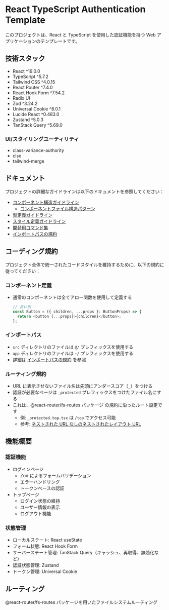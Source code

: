 # React TypeScript Authentication Template

このプロジェクトは、React と TypeScript を使用した認証機能を持つ Web アプリケーションのテンプレートです。

## 技術スタック

- React ^19.0.0
- TypeScript ^5.7.2
- Tailwind CSS ^4.0.15
- React Router ^7.4.0
- React Hook Form ^7.54.2
- Radix UI
- Zod ^3.24.2
- Universal Cookie ^8.0.1
- Lucide React ^0.483.0
- Zustand ^5.0.3
- TanStack Query ^5.69.0

### UI/スタイリングユーティリティ

- class-variance-authority
- clsx
- tailwind-merge

## ドキュメント

プロジェクトの詳細なガイドラインは以下のドキュメントを参照してください：

- [コンポーネント構造ガイドライン](./docs/COMPONENT_STRUCTURE.md)
  - [コンポーネントファイル構造パターン](./docs/COMPONENT_STRUCTURE.md#ファイル構造と命名パターン)
- [型定義ガイドライン](./docs/TYPE_DEFINITIONS.md)
- [スタイル定義ガイドライン](./docs/STYLE_GUIDE.md)
- [開発用コマンド集](./docs/DEVELOPMENT_COMMANDS.md)
- [インポートパスの規約](./docs/IMPORT_PATHS.md)

## コーディング規約

プロジェクト全体で統一されたコードスタイルを維持するために、以下の規約に従ってください：

### コンポーネント定義

- 通常のコンポーネントは全てアロー関数を使用して定義する
  ```typescript
  // 良い例
  const Button = ({ children, ...props }: ButtonProps) => {
    return <button {...props}>{children}</button>;
  };
  ```

### インポートパス

- `src` ディレクトリのファイルは `@/` プレフィックスを使用する
- `app` ディレクトリのファイルは `~/` プレフィックスを使用する
- 詳細は [インポートパスの規約](./docs/IMPORT_PATHS.md) を参照

### ルーティング規約

- URL に表示させないファイル名は先頭にアンダースコア（`_`）をつける
- 認証が必要なページは `_protected` プレフィックスをつけたファイル名にする
- これは、@react-router/fs-routes パッケージ の規約に沿ったルート設定です
  - 例: `_protected.top.tsx` は `/top` でアクセス可能
  - 参考: [ネストされた URL なしのネストされたレイアウト URL](https://react-router-docs-ja.techtalk.jp/how-to/file-route-conventions#%E3%83%8D%E3%82%B9%E3%83%88%E3%81%95%E3%82%8C%E3%81%9F-url-%E3%81%AA%E3%81%97%E3%81%AE%E3%83%8D%E3%82%B9%E3%83%88%E3%81%95%E3%82%8C%E3%81%9F%E3%83%AC%E3%82%A4%E3%82%A2%E3%82%A6%E3%83%88)

## 機能概要

### 認証機能

- ログインページ
  - Zod によるフォームバリデーション
  - エラーハンドリング
  - トークンベースの認証
- トップページ
  - ログイン状態の維持
  - ユーザー情報の表示
  - ログアウト機能

### 状態管理

- ローカルステート: React useState
- フォーム状態: React Hook Form
- サーバーステート管理: TanStack Query（キャッシュ、再取得、無効化など）
- 認証状態管理: Zustand
- トークン管理: Universal Cookie

## ルーティング

@react-router/fs-routes パッケージを用いたファイルシステムルーティング
